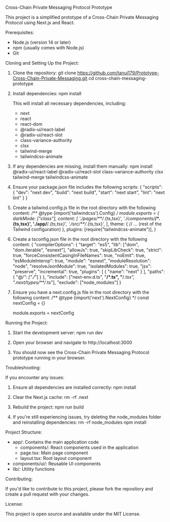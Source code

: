 Cross-Chain Private Messaging Protocol Prototype

This project is a simplified prototype of a Cross-Chain Private Messaging Protocol using Next.js and React.

Prerequisites:
- Node.js (version 14 or later)
- npm (usually comes with Node.js)
- Git

Cloning and Setting Up the Project:

1. Clone the repository:
   git clone https://github.com/tanuj179/Prototype-Cross-Chain-Private-Messaging.git
   cd cross-chain-messaging-prototype

2. Install dependencies:
   npm install

   This will install all necessary dependencies, including:
   - next
   - react
   - react-dom
   - @radix-ui/react-label
   - @radix-ui/react-slot
   - class-variance-authority
   - clsx
   - tailwind-merge
   - tailwindcss-animate

3. If any dependencies are missing, install them manually:
   npm install @radix-ui/react-label @radix-ui/react-slot class-variance-authority clsx tailwind-merge tailwindcss-animate

4. Ensure your package.json file includes the following scripts:
   {
     "scripts": {
       "dev": "next dev",
       "build": "next build",
       "start": "next start",
       "lint": "next lint"
     }
   }

5. Create a tailwind.config.js file in the root directory with the following content:
   /** @type {import('tailwindcss').Config} */
   module.exports = {
     darkMode: ["class"],
     content: [
       './pages/**/*.{ts,tsx}',
       './components/**/*.{ts,tsx}',
       './app/**/*.{ts,tsx}',
       './src/**/*.{ts,tsx}',
     ],
     theme: {
       // ... (rest of the Tailwind configuration)
     },
     plugins: [require("tailwindcss-animate")],
   }

6. Create a tsconfig.json file in the root directory with the following content:
   {
     "compilerOptions": {
       "target": "es5",
       "lib": ["dom", "dom.iterable", "esnext"],
       "allowJs": true,
       "skipLibCheck": true,
       "strict": true,
       "forceConsistentCasingInFileNames": true,
       "noEmit": true,
       "esModuleInterop": true,
       "module": "esnext",
       "moduleResolution": "node",
       "resolveJsonModule": true,
       "isolatedModules": true,
       "jsx": "preserve",
       "incremental": true,
       "plugins": [
         {
           "name": "next"
         }
       ],
       "paths": {
         "@/*": ["./*"]
       }
     },
     "include": ["next-env.d.ts", "**/*.ts", "**/*.tsx", ".next/types/**/*.ts"],
     "exclude": ["node_modules"]
   }

7. Ensure you have a next.config.js file in the root directory with the following content:
   /** @type {import('next').NextConfig} */
   const nextConfig = {}
   
   module.exports = nextConfig

Running the Project:

1. Start the development server:
   npm run dev

2. Open your browser and navigate to http://localhost:3000

3. You should now see the Cross-Chain Private Messaging Protocol prototype running in your browser.

Troubleshooting:

If you encounter any issues:

1. Ensure all dependencies are installed correctly:
   npm install

2. Clear the Next.js cache:
   rm -rf .next

3. Rebuild the project:
   npm run build

4. If you're still experiencing issues, try deleting the node_modules folder and reinstalling dependencies:
   rm -rf node_modules
   npm install

Project Structure:

- app/: Contains the main application code
  - components/: React components used in the application
  - page.tsx: Main page component
  - layout.tsx: Root layout component
- components/ui/: Reusable UI components
- lib/: Utility functions

Contributing:

If you'd like to contribute to this project, please fork the repository and create a pull request with your changes.

License:

This project is open source and available under the MIT License.
